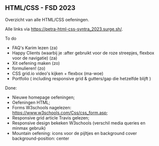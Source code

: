 ## HTML/CSS - FSD 2023

Overzicht van alle HTML/CSS oefeningen.

Alle links via https://petra-html-css-syntra_2023.surge.sh/.

To do

- FAQ's Karim lezen (za)
- Happy Clients (waarbij je :after gebruikt voor de roze streepjes, flexbox voor de navigatie) (za)
- Xit oefening maken (zo)
- formulieren! (zo)
- CSS grid.io video's kijken + flexbox (ma-woe)
- Portfolio ( including responsive grid & gutters/gap die hetzelfde blijft )

Done:

- Nieuwe homepage oefeningen;
- Oefeningen HTML;
- Forms W3schools nagelezen: https://www.w3schools.com/Css/css_form.asp;
- Responsive grid article Travis gelezen;
- Responsive design bekeken W3schools (verschil media queries en minmax gebruik)
- Mountain oefening: icons voor de pijltjes en background cover background-position: center
